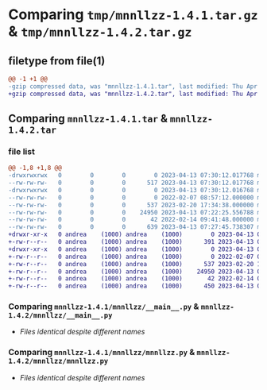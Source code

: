 # Comparing `tmp/mnnllzz-1.4.1.tar.gz` & `tmp/mnnllzz-1.4.2.tar.gz`

## filetype from file(1)

```diff
@@ -1 +1 @@
-gzip compressed data, was "mnnllzz-1.4.1.tar", last modified: Thu Apr 13 07:30:12 2023, max compression
+gzip compressed data, was "mnnllzz-1.4.2.tar", last modified: Thu Apr 13 07:41:42 2023, max compression
```

## Comparing `mnnllzz-1.4.1.tar` & `mnnllzz-1.4.2.tar`

### file list

```diff
@@ -1,8 +1,8 @@
-drwxrwxrwx   0        0        0        0 2023-04-13 07:30:12.017768 mnnllzz-1.4.1/
--rw-rw-rw-   0        0        0      517 2023-04-13 07:30:12.017768 mnnllzz-1.4.1/PKG-INFO
-drwxrwxrwx   0        0        0        0 2023-04-13 07:30:12.016768 mnnllzz-1.4.1/mnnllzz/
--rw-rw-rw-   0        0        0        0 2022-02-07 08:57:12.000000 mnnllzz-1.4.1/mnnllzz/__init__.py
--rw-rw-rw-   0        0        0      537 2023-02-20 17:34:38.000000 mnnllzz-1.4.1/mnnllzz/__main__.py
--rw-rw-rw-   0        0        0    24950 2023-04-13 07:22:25.556788 mnnllzz-1.4.1/mnnllzz/mnnllzz.py
--rw-rw-rw-   0        0        0       42 2022-02-14 09:41:48.000000 mnnllzz-1.4.1/setup.cfg
--rw-rw-rw-   0        0        0      639 2023-04-13 07:27:45.738307 mnnllzz-1.4.1/setup.py
+drwxr-xr-x   0 andrea    (1000) andrea    (1000)        0 2023-04-13 07:41:42.013728 mnnllzz-1.4.2/
+-rw-r--r--   0 andrea    (1000) andrea    (1000)      391 2023-04-13 07:41:42.013728 mnnllzz-1.4.2/PKG-INFO
+drwxr-xr-x   0 andrea    (1000) andrea    (1000)        0 2023-04-13 07:41:42.012730 mnnllzz-1.4.2/mnnllzz/
+-rw-r--r--   0 andrea    (1000) andrea    (1000)        0 2022-02-07 08:57:12.000000 mnnllzz-1.4.2/mnnllzz/__init__.py
+-rw-r--r--   0 andrea    (1000) andrea    (1000)      537 2023-02-20 17:34:38.000000 mnnllzz-1.4.2/mnnllzz/__main__.py
+-rw-r--r--   0 andrea    (1000) andrea    (1000)    24950 2023-04-13 07:22:25.556788 mnnllzz-1.4.2/mnnllzz/mnnllzz.py
+-rw-r--r--   0 andrea    (1000) andrea    (1000)       42 2022-02-14 09:41:48.000000 mnnllzz-1.4.2/setup.cfg
+-rw-r--r--   0 andrea    (1000) andrea    (1000)      450 2023-04-13 07:39:49.219107 mnnllzz-1.4.2/setup.py
```

### Comparing `mnnllzz-1.4.1/mnnllzz/__main__.py` & `mnnllzz-1.4.2/mnnllzz/__main__.py`

 * *Files identical despite different names*

### Comparing `mnnllzz-1.4.1/mnnllzz/mnnllzz.py` & `mnnllzz-1.4.2/mnnllzz/mnnllzz.py`

 * *Files identical despite different names*

